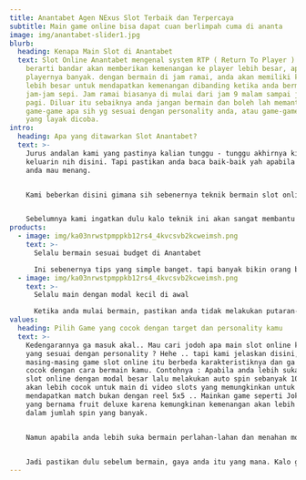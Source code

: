 ```yaml
---
title: Anantabet Agen NExus Slot Terbaik dan Terpercaya
subtitle: Main game online bisa dapat cuan berlimpah cuma di ananta
image: img/anantabet-slider1.jpg
blurb:
  heading: Kenapa Main Slot di Anantabet
  text: Slot Online Anantabet mengenal system RTP ( Return To Player ) yang
    berarti bandar akan memberikan kemenangan ke player lebih besar, apabila
    playernya banyak. dengan bermain di jam ramai, anda akan memiliki kesempatan
    lebih besar untuk mendapatkan kemenangan dibanding ketika anda bermain di
    jam-jam sepi. Jam ramai biasanya di mulai dari jam 9 malam sampai jam 2
    pagi. Diluar itu sebaiknya anda jangan bermain dan boleh lah memantau
    game-game apa sih yg sesuai dengan personality anda, atau game-game baru
    yang layak dicoba.
intro:
  heading: Apa yang ditawarkan Slot Anantabet?
  text: >-
    Jurus andalan kami yang pastinya kalian tunggu - tunggu akhirnya kita
    keluarin nih disini. Tapi pastikan anda baca baik-baik yah apabila memang
    anda mau menang.


    Kami beberkan disini gimana sih sebenernya teknik bermain slot online yang anti boncos.


    Sebelumnya kami ingatkan dulu kalo teknik ini akan sangat membantu anda menang dalam slot online, tapi bukan berati anda akan tetap selalu menang terus yah .. karena banyak faktor - faktor lain yang menentukan kemenangan anda sih .. Terutama adalah hoki .. hehehehe
products:
  - image: img/ka03nrwstpmppkb12rs4_4kvcsvb2kcweimsh.png
    text: >-
      Selalu bermain sesuai budget di Anantabet

      Ini sebenernya tips yang simple banget. tapi banyak bikin orang boncos kalo main slot online. Anda harus disiplin dalam menentukan budget anda bermain perhari.. dan jangan deh panasan dalam bermain slot online. Kenapa ? karena dengan budget dan kedisiplinan anda, anda tidak akan mengalami kekalahan yang berlebihan dan bahkan mungkin besok anda tidak bisa bermain lagi. Batasi maksimal kekalahan anda lalu berhenti .. juga ketika anda sudah mencapai target anda.. STOP !!! Jangan bermain lagi .. lanjutkan di kesempatan lain.
  - image: img/ka03nrwstpmppkb12rs4_4kvcsvb2kcweimsh.png
    text: >-
      Selalu main dengan modal kecil di awal

      Ketika anda mulai bermain, pastikan anda tidak melakukan putaran-putaran awal dengan modal yang sama dengan putaran akhir anda. Mulai lah dengan budget terkecil yang memungkinkan, lalu setelah anda mendapatkan feeling lebih baik, tingkatkan sedikit. Apabila feeling anda berubah jadi jelek , turunkan kembali modal putaran anda.. Feeling dalam permainan slot online adalah segalanya di dalam mendapatkan kemenangan.
values:
  heading: Pilih Game yang cocok dengan target dan personality kamu
  text: >-
    Kedengarannya ga masuk akal.. Mau cari jodoh apa main slot online kok nyari
    yang sesuai dengan personality ? Hehe .. tapi kami jelaskan disini,
    masing-masing game slot online itu berbeda karakteristiknya dan ga selalu
    cocok dengan cara bermain kamu. Contohnya : Apabila anda lebih suka main
    slot online dengan modal besar lalu melakukan auto spin sebanyak 100x. Anda
    akan lebih cocok untuk main di video slots yang memungkinkan untuk
    mendapatkan match bukan dengan reel 5x5 .. Mainkan game seperti Joker Gaming
    yang bernama fruit deluxe karena kemungkinan kemenangan akan lebih besar
    dalam jumlah spin yang banyak.


    Namun apabila anda lebih suka bermain perlahan-lahan dan menahan modal, anda akan lebih cocok bermain game terbaru dari pragmatic play yang bernama bigger fish bonanza misalnya.


    Jadi pastikan dulu sebelum bermain, gaya anda itu yang mana. Kalo gaya anda tidak sesuai dengan gamenya .. sudah dapat dipastikan anda akan selalu boncos :(
---
```

